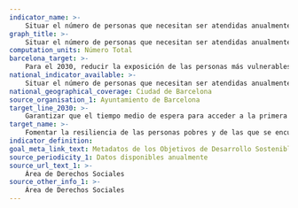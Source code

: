 ```yaml
---
indicator_name: >-
    Situar el número de personas que necesitan ser atendidas anualmente por urgencia o emergencia social, por debajo de las 10.000 e incrementar las redes comunitarias de asistencia a personas en situación de vulnerabilidad 
graph_title: >-
    Situar el número de personas que necesitan ser atendidas anualmente por urgencia o emergencia social, por debajo de las 10.000 e incrementar las redes comunitarias de asistencia a personas en situación de vulnerabilidad 
computation_units: Número Total
barcelona_target: >-
    Para el 2030, reducir la exposición de las personas más vulnerables a situaciones de crisis o desastre, así como incrementar su resiliencia para hacerles frente
national_indicator_available: >-
    Situar el número de personas que necesitan ser atendidas anualmente por urgencia o emergencia social, por debajo de las 10.000  
national_geographical_coverage: Ciudad de Barcelona
source_organisation_1: Ayuntamiento de Barcelona
target_line_2030: >-
    Garantizar que el tiempo medio de espera para acceder a la primera visita de los centros de servicios sociales municipales esté por debajo de quince días
target_name: >-
    Fomentar la resiliencia de las personas pobres y de las que se encuentran en situaciones vulnerables y reducir su exposición y vulnerabilidad a los fenómenos extremos relacionados con el clima y otras crisis y desastres económicos, sociales y ambientales
indicator_definition:
goal_meta_link_text: Metadatos de los Objetivos de Desarrollo Sostenible de las Naciones Unidas (pdf 894kB)
source_periodicity_1: Datos disponibles anualmente
source_url_text_1: >-
    Área de Derechos Sociales
source_other_info_1: >-
    Área de Derechos Sociales
---
```

